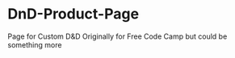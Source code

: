 # DnD-Product-Page
Page for Custom D&amp;D
Originally for Free Code Camp but could be something more
